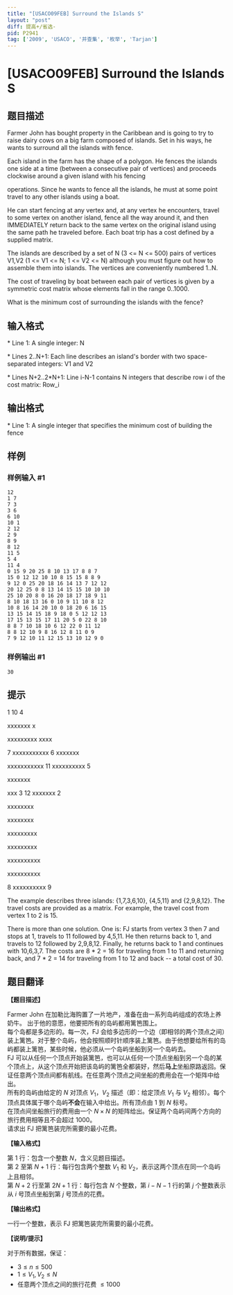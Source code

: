 ```yaml
---
title: "[USACO09FEB] Surround the Islands S"
layout: "post"
diff: 提高+/省选-
pid: P2941
tag: ['2009', 'USACO', '并查集', '枚举', 'Tarjan']
---
```

# [USACO09FEB] Surround the Islands S
## 题目描述

Farmer John has bought property in the Caribbean and is going to try to raise dairy cows on a big farm composed of islands. Set in his ways, he wants to surround all the islands with fence.

Each island in the farm has the shape of a polygon. He fences the islands one side at a time (between a consecutive pair of vertices) and proceeds clockwise around a given island with his fencing

operations. Since he wants to fence all the islands, he must at some point travel to any other islands using a boat.

He can start fencing at any vertex and, at any vertex he encounters, travel to some vertex on another island, fence all the way around it, and then IMMEDIATELY return back to the same vertex on the original island using the same path he traveled before. Each boat trip has a cost defined by a supplied matrix.

The islands are described by a set of N (3 <= N <= 500) pairs of vertices V1,V2 (1 <= V1 <= N; 1 <= V2 <= N) although you must figure out how to assemble them into islands. The vertices are conveniently numbered 1..N.

The cost of traveling by boat between each pair of vertices is given by a symmetric cost matrix whose elements fall in the range 0..1000.

What is the minimum cost of surrounding the islands with the fence?
## 输入格式

\* Line 1: A single integer: N

\* Lines 2..N+1: Each line describes an island's border with two space-separated integers: V1 and V2

\* Lines N+2..2\*N+1: Line i-N-1 contains N integers that describe row i of the cost matrix: Row\_i

## 输出格式

\* Line 1: A single integer that specifies the minimum cost of building the fence

## 样例

### 样例输入 #1
```
12 
1 7 
7 3 
3 6 
6 10 
10 1 
2 12 
2 9 
8 9 
8 12 
11 5 
5 4 
11 4 
0 15 9 20 25 8 10 13 17 8 8 7 
15 0 12 12 10 10 8 15 15 8 8 9 
9 12 0 25 20 18 16 14 13 7 12 12 
20 12 25 0 8 13 14 15 15 10 10 10 
25 10 20 8 0 16 20 18 17 18 9 11 
8 10 18 13 16 0 10 9 11 10 8 12 
10 8 16 14 20 10 0 18 20 6 16 15 
13 15 14 15 18 9 18 0 5 12 12 13 
17 15 13 15 17 11 20 5 0 22 8 10 
8 8 7 10 18 10 6 12 22 0 11 12 
8 8 12 10 9 8 16 12 8 11 0 9 
7 9 12 10 11 12 15 13 10 12 9 0 

```
### 样例输出 #1
```
30 

```
## 提示

1        10            4

xxxxxxx              x

xxxxxxxxx            xxxx

7 xxxxxxxxxxx 6        xxxxxxx

xxxxxxxxxxx       11 xxxxxxxxxx 5

xxxxxxx

xxx
3         12 xxxxxxx 2

xxxxxxxx

xxxxxxxx

xxxxxxxxx

xxxxxxxxx

xxxxxxxxxx

xxxxxxxxxx

8 xxxxxxxxxx 9

The example describes three islands: {1,7,3,6,10}, {4,5,11} and {2,9,8,12}. The travel costs are provided as a matrix. For example, the travel cost from vertex 1 to 2 is 15.


There is more than one solution. One is: FJ starts from vertex 3 then 7 and stops at 1, travels to 11 followed by 4,5,11. He then returns back to 1, and travels to 12 followed by 2,9,8,12. Finally, he returns back to 1 and continues with 10,6,3,7. The costs are 8 \* 2 = 16 for traveling from 1 to 11 and returning back, and 7 \* 2 = 14 for traveling from 1 to 12 and back -- a total cost of 30.

## 题目翻译

**【题目描述】**

Farmer John 在加勒比海购置了一片地产，准备在由一系列岛屿组成的农场上养奶牛。 出于他的意愿，他要把所有的岛屿都用篱笆围上。  
每个岛都是多边形的。每一次，FJ 会给多边形的一个边（即相邻的两个顶点之间）装上篱笆。对于整个岛屿，他会按照顺时针顺序装上篱笆。由于他想要给所有的岛屿都装上篱笆，某些时候，他必须从一个岛屿坐船到另一个岛屿去。  
FJ 可以从任何一个顶点开始装篱笆，也可以从任何一个顶点坐船到另一个岛的某个顶点上，从这个顶点开始把该岛屿的篱笆全都装好，然后**马上**坐船原路返回。保证任意两个顶点间都有航线。在任意两个顶点之间坐船的费用会在一个矩阵中给出。  
所有的岛屿由给定的 $N$ 对顶点 $V_1$，$V_2$ 描述（即：给定顶点 $V_1$ 与 $V_2$ 相邻）。每个顶点具体属于哪个岛屿**不会**在输入中给出。所有顶点由 $1$ 到 $N$ 标号。  
在顶点间坐船旅行的费用由一个 $N \times N$ 的矩阵给出。保证两个岛屿间两个方向的旅行费用相等且不会超过 $1000$。   
请求出 FJ 把篱笆装完所需要的最小花费。

**【输入格式】**

第 $1$ 行：包含一个整数 $N$，含义见题目描述。  
第 $2$ 至第 $N+1$ 行：每行包含两个整数 $V_1$ 和 $V_2$，表示这两个顶点在同一个岛屿上且相邻。  
第 $N+2$ 行至第 $2N+1$ 行：每行包含 $N$ 个整数，第 $i-N-1$ 行的第 $j$ 个整数表示从 $i$ 号顶点坐船到第 $j$ 号顶点的花费。

**【输出格式】**

一行一个整数，表示 FJ 把篱笆装完所需要的最小花费。

**【说明/提示】**

对于所有数据，保证：

+ $3 \leq n \leq 500$
+ $1 \leq V_1,V_2 \leq N$
+ 任意两个顶点之间的旅行花费 $\leq 1000$
